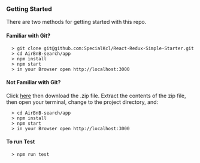 ### Getting Started

There are two methods for getting started with this repo.

#### Familiar with Git?

```
  > git clone git@github.com:SpecialKcl/React-Redux-Simple-Starter.git
  > cd AirBnB-search/app
  > npm install
  > npm start
  > in your Browser open http://localhost:3000
```

#### Not Familiar with Git?
Click [here](https://github.com/SpecialKcl/AirBnB-search.git) then download the .zip file.  Extract the contents of the zip file, then open your terminal, change to the project directory, and:

```
  > cd AirBnB-search/app
  > npm install
  > npm start
  > in your Browser open http://localhost:3000
```

#### To run Test
```
  > npm run test
